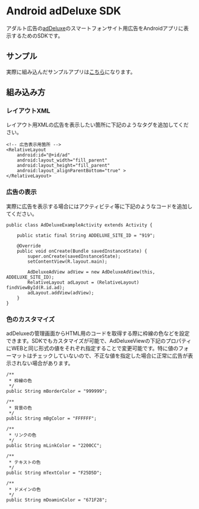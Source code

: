 # Android adDeluxe SDK
アダルト広告の[adDeluxe](http://addeluxe.jp)のスマートフォンサイト用広告をAndroidアプリに表示するためのSDKです。

## サンプル
実際に組み込んだサンプルアプリは[こちら](https://github.com/fukata/Android-AdDeluxeExample)になります。

## 組み込み方 
### レイアウトXML
レイアウト用XMLの広告を表示したい箇所に下記のようなタグを追加してください。

    <!-- 広告表示用箇所 -->
    <RelativeLayout
        android:id="@+id/ad"
        android:layout_width="fill_parent"
        android:layout_height="fill_parent"
        android:layout_alignParentBottom="true" >
    </RelativeLayout>

### 広告の表示
実際に広告を表示する場合にはアクティビティ等に下記のようなコードを追加してください。

	public class AdDeluxeExampleActivity extends Activity {
		
		public static final String ADDELUXE_SITE_ID = "919";
		
		@Override
		public void onCreate(Bundle savedInstanceState) {
			super.onCreate(savedInstanceState);
			setContentView(R.layout.main);
			
			AdDeluxeAdView adView = new AdDeluxeAdView(this, ADDELUXE_SITE_ID);
			RelativeLayout adLayout = (RelativeLayout) findViewById(R.id.ad);
			adLayout.addView(adView);
		}
	}

### 色のカスタマイズ
adDeluxeの管理画面からHTML用のコードを取得する際に枠線の色などを設定できます。SDKでもカスタマイズが可能で、AdDeluxeViewの下記のプロパティにWEBと同じ形式の値をそれぞれ指定することで変更可能です。特に値のフォーマットはチェックしていないので、不正な値を指定した場合に正常に広告が表示されない場合があります。

	/**
	 * 枠線の色
	 */
	public String mBorderColor = "999999";
	
	/**
	 * 背景の色
	 */
	public String mBgColor = "FFFFFF";
	
	/**
	 * リンクの色
	 */
	public String mLinkColor = "2200CC";
	
	/**
	 * テキストの色
	 */
	public String mTextColor = "F25D5D";
	
	/**
	 * ドメインの色
	 */
	public String mDoaminColor = "671F28";
